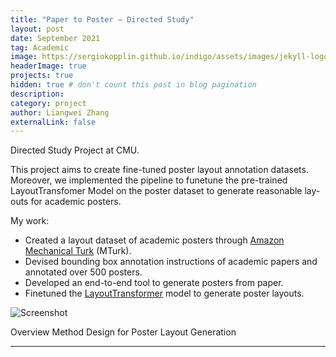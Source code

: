 ```yaml
---
title: "Paper to Poster – Directed Study"
layout: post
date: September 2021
tag: Academic
image: https://sergiokopplin.github.io/indigo/assets/images/jekyll-logo-light-solid.png
headerImage: true
projects: true
hidden: true # don't count this post in blog pagination
description:
category: project
author: Liangwei Zhang
externalLink: false
---
```


Directed Study Project at CMU.


This project aims to create fine-tuned
poster layout annotation datasets. Moreover, we implemented the pipeline to funetune the pre-trained LayoutTransfomer Model on the poster dataset to generate reasonable lay-
outs for academic posters.

My work:
- Created a layout dataset of academic posters through [Amazon Mechanical Turk](https://www.mturk.com/) (MTurk).
- Devised bounding box annotation instructions of academic papers and annotated over 500 posters.
- Developed an end-to-end tool to generate posters
from paper.
- Finetuned the [LayoutTransformer](https://arxiv.org/abs/2006.14615) model to 
generate poster layouts.

![Screenshot](https://raw.githubusercontent.com/lzhangbq/lzhangbq.github.io/blob/gh-pages/_posts/directed-study-overview.png)

Overview Method Design for Poster Layout Generation

---

